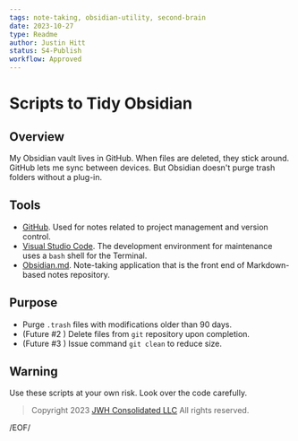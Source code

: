 ```yaml
---
tags: note-taking, obsidian-utility, second-brain
date: 2023-10-27
type: Readme
author: Justin Hitt
status: S4-Publish
workflow: Approved
---
```


# Scripts to Tidy Obsidian

## Overview

My Obsidian vault lives in GitHub. When files are deleted, they stick around. GitHub lets me sync between devices. But Obsidian doesn't purge trash folders without a plug-in.

## Tools

- [GitHub](https://www.github.com/). Used for notes related to project management and version control.
- [Visual Studio Code](https://code.visualstudio.com/Download). The development environment for maintenance uses a `bash` shell for the Terminal.
- [Obsidian.md](https://obsidian.md/). Note-taking application that is the front end of Markdown-based notes repository.

## Purpose

- Purge `.trash` files with modifications older than 90 days.
- (Future #2 ) Delete files from `git` repository upon completion.
- (Future #3 ) Issue command `git clean` to reduce size.

## Warning

Use these scripts at your own risk. Look over the code carefully.

> Copyright 2023 [JWH Consolidated LLC](https://www.jwhco.com/?utm_source=repository&utm_medium=github.com&utm_content=jwhco-scripts-readme) All rights reserved.

/EOF/
